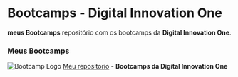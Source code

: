 # Bootcamps - Digital Innovation One

**meus Bootcamps** repositório com os bootcamps da **Digital Innovation One**.

### Meus Bootcamps

![Bootcamp Logo](imagens/imagem-philips-fullstack-developer-you-are-you-diversidade.png "Logo") [Meu repositorio](https://github.com/artstar10/Dio/tree/master/philips/)  - **Bootcamps da Digital Innovation One**


